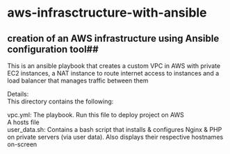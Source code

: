 # aws-infrasctructure-with-ansible  
## creation of an AWS infrastructure using Ansible configuration tool##  

This is an ansible playbook that creates a custom VPC in AWS with private EC2 instances, a NAT instance to route internet access to instances and a load balancer
 that manages traffic between them  

Details:  
This directory contains the following:  

vpc.yml: The playbook. Run this file to deploy project on AWS  
A hosts file  
user_data.sh: Contains a bash script that installs & configures Nginx & PHP on private servers (via user data). Also displays their respective hostnames on-screen  
